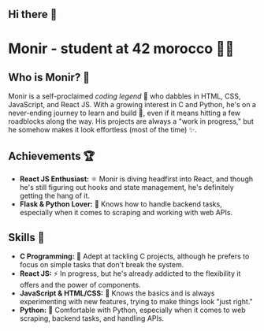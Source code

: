 ## Hi there 👋

# Monir - student at 42 morocco 👨‍💻

## Who is Monir? 🤔
Monir is a self-proclaimed *coding legend* 👑 who dabbles in HTML, CSS, JavaScript, and React JS. With a growing interest in C and Python, he's on a never-ending journey to learn and build 🚀, even if it means hitting a few roadblocks along the way. His projects are always a "work in progress," but he somehow makes it look effortless (most of the time) ✨.

## Achievements 🏆
- **React JS Enthusiast:** ⚛️ Monir is diving headfirst into React, and though he's still figuring out hooks and state management, he's definitely getting the hang of it.
- **Flask & Python Lover:** 🐍 Knows how to handle backend tasks, especially when it comes to scraping and working with web APIs.

## Skills 💪
- **C Programming:** 🔧 Adept at tackling C projects, although he prefers to focus on simple tasks that don't break the system.
- **React JS:** ⚡ In progress, but he's already addicted to the flexibility it offers and the power of components.
- **JavaScript & HTML/CSS:** 🎨 Knows the basics and is always experimenting with new features, trying to make things look "just right."
- **Python:** 🐍 Comfortable with Python, especially when it comes to web scraping, backend tasks, and handling APIs.
